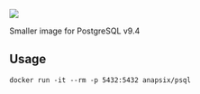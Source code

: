 [![](https://badge.imagelayers.io/anapsix/pgsql:latest.svg)](https://imagelayers.io/?images=anapsix/pgsql:latest)

Smaller image for PostgreSQL v9.4

## Usage

    docker run -it --rm -p 5432:5432 anapsix/psql

